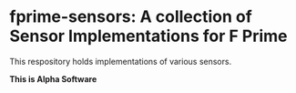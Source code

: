 # fprime-sensors: A collection of Sensor Implementations for F Prime

This respository holds implementations of various sensors.

**This is Alpha Software**

